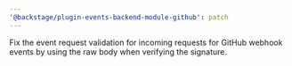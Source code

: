 ```yaml
---
'@backstage/plugin-events-backend-module-github': patch
---
```


Fix the event request validation for incoming requests for GitHub webhook events
by using the raw body when verifying the signature.
